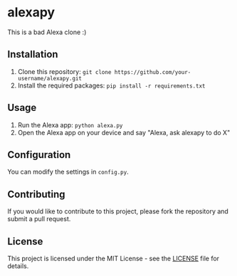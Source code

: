 <!-- File: README.md -->
<!-- Creator : ruihq <ruihq.gh@gmail.com> -->
<!-- Date : Feb 25 2023 -->

# alexapy

This is a bad Alexa clone :)

## Installation

1. Clone this repository: `git clone https://github.com/your-username/alexapy.git`
2. Install the required packages: `pip install -r requirements.txt`

## Usage

1. Run the Alexa app: `python alexa.py`
2. Open the Alexa app on your device and say "Alexa, ask alexapy to do X"

## Configuration

You can modify the settings in `config.py`. 

## Contributing

If you would like to contribute to this project, please fork the repository and submit a pull request.

## License

This project is licensed under the MIT License - see the [LICENSE](LICENSE) file for details.

